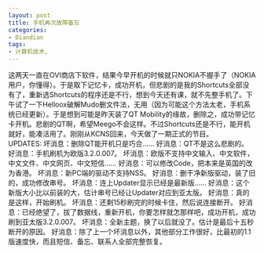 ```yaml
---
layout: post
title: 手机再次故障备忘
categories:
- Diandian
tags:
- 计算机技术, 
---
```

这两天一直在OVI商店下软件，结果今早开机的时候就只NOKIA不握手了（NOKIA用户，你懂得）。于是取下记忆卡，成功开机，但悲剧的是我的Shortcuts全部没有了，重新选Shortcuts的程序还是不行，想到今天还有课，就不先整手机了。下午试了一下Helloox破解Mudo删文件法，无用（因为可能这个方法太老，手机系统已经更新）。于是想到可能是昨天装了QT Mobility的缘故，删除之，成功带记忆卡开机。悲剧的QT啊，希望Meego不会这样。不过Shortcuts还是不行，能开机就好，能凑活用了。刚刚从KCNS回来，今天做了一期正式的节目。         UPDATES: 坏消息：删除QT能开机只是巧合…… 好消息：QT不是这么悲剧的。  好消息：手机刷机为欧版3.2.0.007。 坏消息：欧版不支持中文输入、中文软件，中文文件、中文网页、中文短信…… 好消息：可以修改Code，把本来是英国的改为香港。 坏消息：新PC端的驱动不支持NSS。 好消息：删干净新版驱动，装了旧的，成功修改串号。 坏消息：连上Updater显示已经是最新版…… 好消息：这个新版大小比以前装的大，估计串号已经让Updater对应到亚太版。 好消息：真的是这样，开始刷机。 坏消息：还剩15秒刷完的时候卡住，然后说连接断开。 好消息：已经绝望了，拔了数据线，重新开机，你要怎样就怎那样吧，成功开机，成功刷到亚太版3.2.0.007。 坏消息：全新主题，换了以后就没了。估计是最后十五秒断开的原因。 好消息：除了上一个坏消息以外，其他部分工作很好，比最初的1.1版速度快，而且短信、备忘、联系人全部完整恢复。